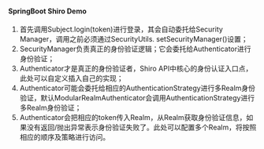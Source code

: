 ####  SpringBoot Shiro Demo
  1. 首先调用Subject.login(token)进行登录，其会自动委托给Security Manager，调用之前必须通过SecurityUtils. setSecurityManager()设置；
  2. SecurityManager负责真正的身份验证逻辑；它会委托给Authenticator进行身份验证；
  3. Authenticator才是真正的身份验证者，Shiro API中核心的身份认证入口点，此处可以自定义插入自己的实现；
  4. Authenticator可能会委托给相应的AuthenticationStrategy进行多Realm身份验证，默认ModularRealmAuthenticator会调用AuthenticationStrategy进行多Realm身份验证；
  5. Authenticator会把相应的token传入Realm，从Realm获取身份验证信息，如果没有返回/抛出异常表示身份验证失败了。此处可以配置多个Realm，将按照相应的顺序及策略进行访问。
